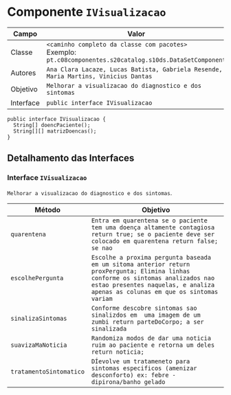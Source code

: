 # Componente `IVisualizacao`

Campo | Valor
----- | -----
Classe | `<caminho completo da classe com pacotes>` <br> Exemplo: `pt.c08componentes.s20catalog.s10ds.DataSetComponent`
Autores | `Ana Clara Lacaze, Lucas Batista, Gabriela Resende, Maria Martins, Vinicius Dantas`
Objetivo | `Melhorar a visualizacao do diagnostico e dos sintomas`
Interface | `public interface IVisualizacao`
~~~
public interface IVisualizacao {
  String[] doencPaciente();
  String[][] matrizDoencas();
}
~~~

## Detalhamento das Interfaces

### Interface `IVisualizacao`
`Melhorar a visualizacao do diagnostico e dos sintomas`.

Método | Objetivo
-------| --------
`quarentena` | `Entra em quarentena se o paciente tem uma doença altamente contagiosa return true; se o paciente deve ser colocado em quarentena return false; se nao`
`escolhePergunta` | `Escolhe a proxima pergunta baseada em um sitoma anterior return proxPergunta; Elimina linhas conforme os sintomas analizados nao estao presentes naquelas, e analiza apenas as colunas em que os sintomas variam`
`sinalizaSintomas` | `Conforme descobre sintomas sao sinalizdos em 	uma imagem de um zumbi return parteDoCorpo; a ser sinalizada`
`suavizaMaNoticia` | `Randomiza modos de dar uma noticia ruim ao paciente e retorna um deles return noticia;`	
`tratamentoSintomatico` | `DÍevolve um tratameneto para sintomas especificos (amenizar desconforto) ex: febre - dipirona/banho gelado`	
